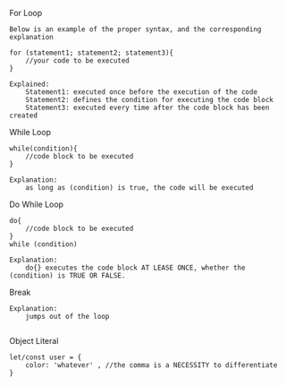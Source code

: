 For Loop

    Below is an example of the proper syntax, and the corresponding explanation

    for (statement1; statement2; statement3){
        //your code to be executed
    }

    Explained:
        Statement1: executed once before the execution of the code
        Statement2: defines the condition for executing the code block
        Statement3: executed every time after the code block has been created

While Loop

    while(condition){
        //code block to be executed
    }

    Explanation:
        as long as (condition) is true, the code will be executed

Do While Loop

    do{
        //code block to be executed
    }
    while (condition)

    Explanation:
        do{} executes the code block AT LEASE ONCE, whether the (condition) is TRUE OR FALSE.

Break

    Explanation:
        jumps out of the loop

```

```

Object Literal

    let/const user = {
        color: 'whatever' , //the comma is a NECESSITY to differentiate
    }

